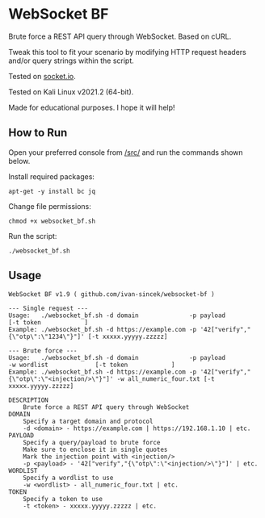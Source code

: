 # WebSocket BF

Brute force a REST API query through WebSocket. Based on cURL.

Tweak this tool to fit your scenario by modifying HTTP request headers and/or query strings within the script.

Tested on [socket.io](https://socket.io).

Tested on Kali Linux v2021.2 (64-bit).

Made for educational purposes. I hope it will help!

## How to Run

Open your preferred console from [/src/](https://github.com/ivan-sincek/websocket-bf/tree/master/src) and run the commands shown below.

Install required packages:

```fundamental
apt-get -y install bc jq
```

Change file permissions:

```fundamental
chmod +x websocket_bf.sh
```

Run the script:

```fundamental
./websocket_bf.sh
```

## Usage

```fundamental
WebSocket BF v1.9 ( github.com/ivan-sincek/websocket-bf )

--- Single request ---
Usage:   ./websocket_bf.sh -d domain              -p payload                             [-t token            ]
Example: ./websocket_bf.sh -d https://example.com -p '42["verify","{\"otp\":\"1234\"}"]' [-t xxxxx.yyyyy.zzzzz]

--- Brute force ---
Usage:   ./websocket_bf.sh -d domain              -p payload                                     -w wordlist             [-t token            ]
Example: ./websocket_bf.sh -d https://example.com -p '42["verify","{\"otp\":\"<injection/>\"}"]' -w all_numeric_four.txt [-t xxxxx.yyyyy.zzzzz]

DESCRIPTION
    Brute force a REST API query through WebSocket
DOMAIN
    Specify a target domain and protocol
    -d <domain> - https://example.com | https://192.168.1.10 | etc.
PAYLOAD
    Specify a query/payload to brute force
    Make sure to enclose it in single quotes
    Mark the injection point with <injection/>
    -p <payload> - '42["verify","{\"otp\":\"<injection/>\"}"]' | etc.
WORDLIST
    Specify a wordlist to use
    -w <wordlist> - all_numeric_four.txt | etc.
TOKEN
    Specify a token to use
    -t <token> - xxxxx.yyyyy.zzzzz | etc.
```
